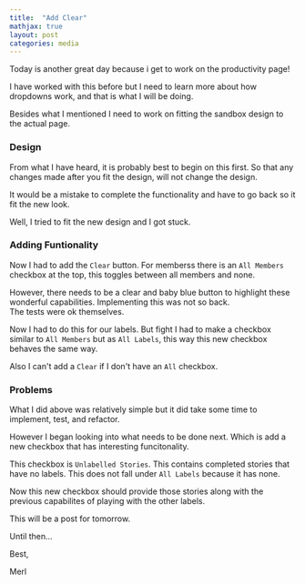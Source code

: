 ```yaml
---
title:  "Add Clear"
mathjax: true
layout: post
categories: media
---
```


Today is another great day because i get to work on the productivity page!

I have worked with this before but I need to learn more about how dropdowns work, and that is what I will be doing. 

Besides what I mentioned I need to work on fitting the sandbox design to the actual page. 

### Design

From what I have heard, it is probably best to begin on this first. So that any changes made after you fit the design, will not change the design. 

It would be a mistake to complete the functionality and have to go back so it fit the new look. 

Well, I tried to fit the new design and I got stuck. 

### Adding Funtionality 

Now I had to add the `Clear` button. For memberss there is an `All Members` checkbox at the top, this toggles between all members and none. 

However, there needs to be a clear and baby blue button to highlight these wonderful capabilities. Implementing this was not so back.  
The tests were ok themselves. 

Now I had to do this for our labels. But fight I had to make a checkbox similar to `All Members` but as `All Labels`, this way this new 
checkbox behaves the same way. 

Also I can't add a `Clear` if I don't have an `All` checkbox. 

### Problems

What I did above was relatively simple but it did take some time to implement, test, and refactor. 

However I began looking into what needs to be done next. Which is add a new checkbox that has interesting funcitonality. 

This checkbox is `Unlabelled Stories`. This contains completed stories that have no labels. This does not fall under `All Labels` because it has none. 

Now this new checkbox should provide those stories along with the previous capabilites of playing with the other labels. 

This will be a post for tomorrow. 

Until then...

Best, 

Merl
